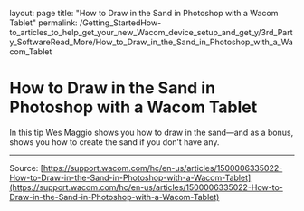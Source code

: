 layout: page
title: "How to Draw in the Sand in Photoshop with a Wacom Tablet"
permalink: /Getting_StartedHow-to_articles_to_help_get_your_new_Wacom_device_setup_and_get_y/3rd_Party_SoftwareRead_More/How_to_Draw_in_the_Sand_in_Photoshop_with_a_Wacom_Tablet

# How to Draw in the Sand in Photoshop with a Wacom Tablet

In this tip Wes Maggio shows you how to draw in the sand—and as a bonus, shows you how to create the sand if you don’t have any.

---
Source: [https://support.wacom.com/hc/en-us/articles/1500006335022-How-to-Draw-in-the-Sand-in-Photoshop-with-a-Wacom-Tablet](https://support.wacom.com/hc/en-us/articles/1500006335022-How-to-Draw-in-the-Sand-in-Photoshop-with-a-Wacom-Tablet)
